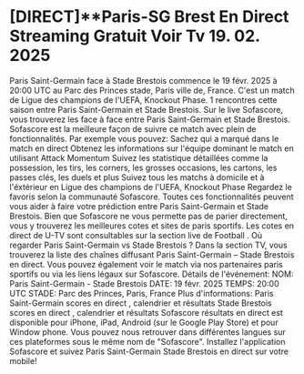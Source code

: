 # [DIRECT]**Paris-SG Brest En Direct Streaming Gratuit Voir Tv 19. 02. 2025



Paris Saint-Germain face à Stade Brestois commence le 19 févr. 2025 à 20:00 UTC au Parc des Princes stade, Paris ville de, France. C'est un match de Ligue des champions de l'UEFA, Knockout Phase.
1 rencontres cette saison entre Paris Saint-Germain et Stade Brestois.
Sur le live Sofascore, vous trouverez les face à face entre Paris Saint-Germain et Stade Brestois. Sofascore est la meilleure façon de suivre ce match avec plein de fonctionnalités. Par exemple vous pouvez:
Sachez qui a marqué dans le match en direct
Obtenez les informations sur l'équipe dominant le match en utilisant Attack Momentum
Suivez les statistique détaillées comme la possession, les tirs, les corners, les grosses occasions, les cartons, les passes clés, les duels et plus
Suivez tous les matchs à domicile et à l'éxtérieur en Ligue des champions de l'UEFA, Knockout Phase
Regardez le favoris selon la communauté Sofascore.
Toutes ces fonctionnalités peuvent vous aider à faire votre prédiction entre Paris Saint-Germain et Stade Brestois. Bien que Sofascore ne vous permette pas de parier directement, vous y trouverez les meilleures cotes et sites de paris sportifs. Les cotes en direct de U-TV sont consultables sur la section live de Football .
Où regarder Paris Saint-Germain vs Stade Brestois ? Dans la section TV, vous trouverez la liste des chaînes diffusant Paris Saint-Germain – Stade Brestois en direct. Vous pouvez également voir le match via nos partenaires paris sportifs ou via les liens légaux sur Sofascore.
Détails de l'événement:
NOM: Paris Saint-Germain - Stade Brestois
DATE: 19 févr. 2025
TEMPS: 20:00 UTC
STADE: Parc des Princes, Paris, France
Plus d'informations:
Paris Saint-Germain scores en direct , calendrier et résultats
Stade Brestois scores en direct , calendrier et résultats
Sofascore résultats en direct est disponible pour iPhone, iPad, Android (sur le Google Play Store) et pour Window phone. Vous pouvez nous retrouver dans différentes langues sur ces plateformes sous le même nom de "Sofascore". Installez l'application Sofascore et suivez Paris Saint-Germain Stade Brestois en direct sur votre mobile!
